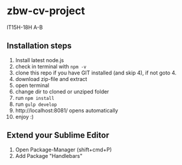 # zbw-cv-project
IT15H-18H A-B

## Installation steps

1. Install latest node.js 
2. check in terminal with  `npm -v`
3. clone this repo if you have GIT installed (and skip 4), if not goto 4.
4. download zip-file and extract 
5. open terminal
6. change dir to cloned or unziped folder
7. run `npm install`
8. run `gulp develop`
9. http://localhost:8081/ opens automatically
10. enjoy :)

## Extend your Sublime Editor
1. Open Package-Manager (shift+cmd+P)
2. Add Package "Handlebars"
